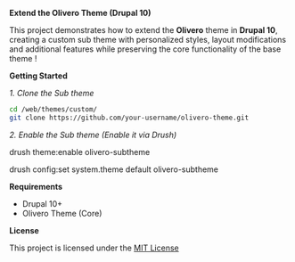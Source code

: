 **Extend the Olivero Theme (Drupal 10)**

This project demonstrates how to extend the **Olivero** theme in **Drupal 10**, creating a custom sub theme with personalized styles, layout modifications and additional features while preserving the core functionality of the base theme !

**Getting Started**

*1. Clone the Sub theme*

```bash
cd /web/themes/custom/
git clone https://github.com/your-username/olivero-theme.git
```
*2. Enable the Sub theme (Enable it via Drush)*

drush theme:enable olivero-subtheme

drush config:set system.theme default olivero-subtheme

**Requirements**
- Drupal 10+
- Olivero Theme (Core)

**License**

This project is licensed under the [MIT License](./LICENSE)
